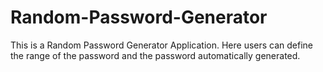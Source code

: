 # Random-Password-Generator
This is a Random Password Generator Application. Here users can define the range of the password and the password automatically generated.
